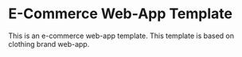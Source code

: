 # E-Commerce Web-App Template

This is an e-commerce web-app template. This template is based on clothing brand web-app.

